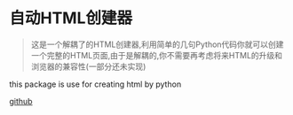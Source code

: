 # 自动HTML创建器

> 这是一个解耦了的HTML创建器,利用简单的几句Python代码你就可以创建一个完整的HTML页面,由于是解耦的,你不需要再考虑将来HTML的升级和浏览器的兼容性(一部分还未实现)

this package is use for creating html by python

[github](https://github.com/normidar/HtmlCreator)

